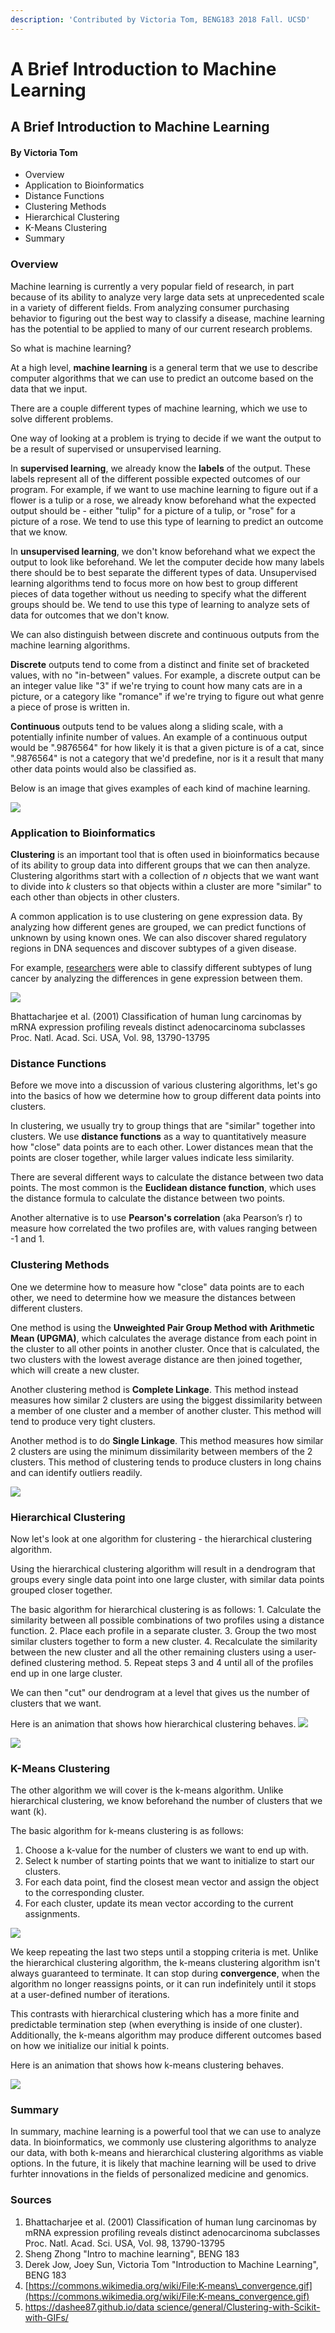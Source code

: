 ```yaml
---
description: 'Contributed by Victoria Tom, BENG183 2018 Fall. UCSD'
---
```


# A Brief Introduction to Machine Learning

## A Brief Introduction to Machine Learning

#### By Victoria Tom

* Overview
* Application to Bioinformatics
* Distance Functions
* Clustering Methods
* Hierarchical Clustering
* K-Means Clustering
* Summary

### Overview

Machine learning is currently a very popular field of research, in part because of its ability to analyze very large data sets at unprecedented scale in a variety of different fields. From analyzing consumer purchasing behavior to figuring out the best way to classify a disease, machine learning has the potential to be applied to many of our current research problems.

So what is machine learning?

At a high level, **machine learning** is a general term that we use to describe computer algorithms that we can use to predict an outcome based on the data that we input.

There are a couple different types of machine learning, which we use to solve different problems.

One way of looking at a problem is trying to decide if we want the output to be a result of supervised or unsupervised learning.

In **supervised learning**, we already know the **labels** of the output. These labels represent all of the different possible expected outcomes of our program. For example, if we want to use machine learning to figure out if a flower is a tulip or a rose, we already know beforehand what the expected output should be - either "tulip" for a picture of a tulip, or "rose" for a picture of a rose. We tend to use this type of learning to predict an outcome that we know.

In **unsupervised learning**, we don't know beforehand what we expect the output to look like beforehand. We let the computer decide how many labels there should be to best separate the different types of data. Unsupervised learning algorithms tend to focus more on how best to group different pieces of data together without us needing to specify what the different groups should be. We tend to use this type of learning to analyze sets of data for outcomes that we don't know.

We can also distinguish between discrete and continuous outputs from the machine learning algorithms.

**Discrete** outputs tend to come from a distinct and finite set of bracketed values, with no "in-between" values. For example, a discrete output can be an integer value like "3" if we're trying to count how many cats are in a picture, or a category like "romance" if we're trying to figure out what genre a piece of prose is written in.

**Continuous** outputs tend to be values along a sliding scale, with a potentially infinite number of values. An example of a continuous output would be ".9876564" for how likely it is that a given picture is of a cat, since ".9876564" is not a category that we'd predefine, nor is it a result that many other data points would also be classified as.

Below is an image that gives examples of each kind of machine learning.

![](../../.gitbook/assets/image%20%289%29.png)

### Application to Bioinformatics

**Clustering** is an important tool that is often used in bioinformatics because of its ability to group data into different groups that we can then analyze. Clustering algorithms start with a collection of _n_ objects that we want want to divide into _k_ clusters so that objects within a cluster are more "similar" to each other than objects in other clusters.

A common application is to use clustering on gene expression data. By analyzing how different genes are grouped, we can predict functions of unknown by using known ones. We can also discover shared regulatory regions in DNA sequences and discover subtypes of a given disease.

For example, [researchers](https://www.ncbi.nlm.nih.gov/pubmed/11707567) were able to classify different subtypes of lung cancer by analyzing the differences in gene expression between them.

![](../../.gitbook/assets/image%20%286%29.png)

Bhattacharjee et al. \(2001\) Classification of human lung carcinomas by mRNA expression profiling reveals distinct adenocarcinoma subclasses Proc. Natl. Acad. Sci. USA, Vol. 98, 13790-13795

### Distance Functions

Before we move into a discussion of various clustering algorithms, let's go into the basics of how we determine how to group different data points into clusters.

In clustering, we usually try to group things that are "similar" together into clusters. We use **distance functions** as a way to quantitatively measure how "close" data points are to each other. Lower distances mean that the points are closer together, while larger values indicate less similarity.

There are several different ways to calculate the distance between two data points. The most common is the **Euclidean distance function**, which uses the distance formula to calculate the distance between two points.

Another alternative is to use **Pearson's correlation** \(aka Pearson’s r\) to measure how correlated the two profiles are, with values ranging between -1 and 1.

### Clustering Methods

One we determine how to measure how "close" data points are to each other, we need to determine how we measure the distances between different clusters.

One method is using the **Unweighted Pair Group Method with Arithmetic Mean \(UPGMA\)**, which calculates the average distance from each point in the cluster to all other points in another cluster. Once that is calculated, the two clusters with the lowest average distance are then joined together, which will create a new cluster.

Another clustering method is **Complete Linkage**. This method instead measures how similar 2 clusters are using the biggest dissimilarity between a member of one cluster and a member of another cluster. This method will tend to produce very tight clusters.

Another method is to do **Single Linkage**. This method measures how similar 2 clusters are using the minimum dissimilarity between members of the 2 clusters. This method of clustering tends to produce clusters in long chains and can identify outliers readily.

![](../../.gitbook/assets/image%20%2819%29.png)

### Hierarchical Clustering

Now let's look at one algorithm for clustering - the hierarchical clustering algorithm.

Using the hierarchical clustering algorithm will result in a dendrogram that groups every single data point into one large cluster, with similar data points grouped closer together.

The basic algorithm for hierarchical clustering is as follows: 1. Calculate the similarity between all possible combinations of two profiles using a distance function. 2. Place each profile in a separate cluster. 3. Group the two most similar clusters together to form a new cluster. 4. Recalculate the similarity between the new cluster and all the other remaining clusters using a user-defined clustering method. 5. Repeat steps 3 and 4 until all of the profiles end up in one large cluster.

We can then "cut" our dendrogram at a level that gives us the number of clusters that we want.

Here is an animation that shows how hierarchical clustering behaves. ![](https://github.com/Zhong-Lab-UCSD/BENG183/blob/master/finalPaper/IntroToMachineLearning_2/hClust.gif)

![](../../.gitbook/assets/image%20%2812%29.png)

### K-Means Clustering

The other algorithm we will cover is the k-means algorithm. Unlike hierarchical clustering, we know beforehand the number of clusters that we want \(k\).

The basic algorithm for k-means clustering is as follows:

1. Choose a k-value for the number of clusters we want to end up with.
2. Select k number of starting points that we want to initialize to start our clusters. 
3. For each data point, find the closest mean vector and assign the object to the corresponding cluster.
4. For each cluster, update its mean vector according to the current assignments.

![](../../.gitbook/assets/image%20%281%29.png)

We keep repeating the last two steps until a stopping criteria is met. Unlike the hierarchical clustering algorithm, the k-means clustering algorithm isn't always guaranteed to terminate. It can stop during **convergence**, when the algorithm no longer reassigns points, or it can run indefinitely until it stops at a user-defined number of iterations.

This contrasts with hierarchical clustering which has a more finite and predictable termination step \(when everything is inside of one cluster\). Additionally, the k-means algorithm may produce different outcomes based on how we initialize our initial k points.

Here is an animation that shows how k-means clustering behaves.

![](../../.gitbook/assets/image%20%282%29.png)

### Summary

In summary, machine learning is a powerful tool that we can use to analyze data. In bioinformatics, we commonly use clustering algorithms to analyze our data, with both k-means and hierarchical clustering algorithms as viable options. In the future, it is likely that machine learning will be used to drive furhter innovations in the fields of personalized medicine and genomics.

### Sources

1. Bhattacharjee et al. \(2001\) Classification of human lung carcinomas by mRNA expression profiling reveals distinct adenocarcinoma subclasses Proc. Natl. Acad. Sci. USA, Vol. 98, 13790-13795 
2. Sheng Zhong "Intro to machine learning", BENG 183
3. Derek Jow, Joey Sun, Victoria Tom "Introduction to Machine Learning", BENG 183
4. [https://commons.wikimedia.org/wiki/File:K-means\_convergence.gif](https://commons.wikimedia.org/wiki/File:K-means_convergence.gif)
5. [https://dashee87.github.io/data science/general/Clustering-with-Scikit-with-GIFs/](https://dashee87.github.io/data%20science/general/Clustering-with-Scikit-with-GIFs/)

